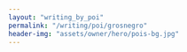```yaml
---
layout: "writing_by_poi"
permalink: "/writing/poi/grosnegro"
header-img: "assets/owner/hero/pois-bg.jpg"
---
```

